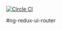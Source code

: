 [![Circle CI](https://circleci.com/gh/neilff/ng-redux-ui-router.svg?style=svg)](https://circleci.com/gh/neilff/ng-redux-ui-router)

#ng-redux-ui-router
